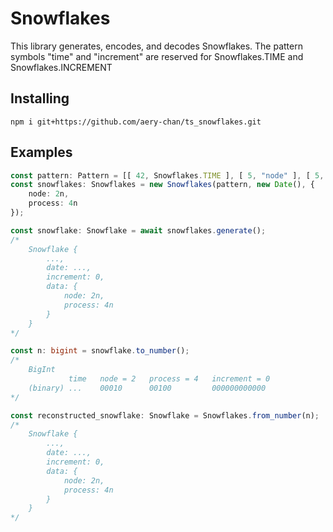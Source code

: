 # Snowflakes

This library generates, encodes, and decodes Snowflakes.
The pattern symbols "time" and "increment" are reserved for Snowflakes.TIME and Snowflakes.INCREMENT

## Installing

```
npm i git+https://github.com/aery-chan/ts_snowflakes.git
```

## Examples

```ts
const pattern: Pattern = [[ 42, Snowflakes.TIME ], [ 5, "node" ], [ 5, "process" ], [ 12, Snowflakes.INCREMENT ]];
const snowflakes: Snowflakes = new Snowflakes(pattern, new Date(), {
    node: 2n,
    process: 4n
});

const snowflake: Snowflake = await snowflakes.generate();
/*
    Snowflake {
        ...,
        date: ...,
        increment: 0,
        data: {
            node: 2n,
            process: 4n
        }
    }
*/

const n: bigint = snowflake.to_number();
/*
    BigInt
             time   node = 2   process = 4   increment = 0
    (binary) ...    00010      00100         000000000000
*/

const reconstructed_snowflake: Snowflake = Snowflakes.from_number(n);
/*
    Snowflake {
        ...,
        date: ...,
        increment: 0,
        data: {
            node: 2n,
            process: 4n
        }
    }
*/
```